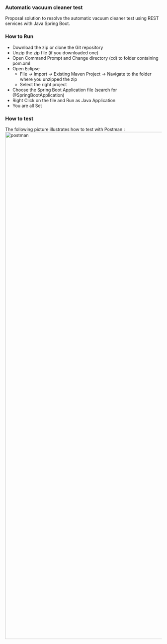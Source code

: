 ### Automatic vacuum cleaner test
Proposal solution to resolve the automatic vacuum cleaner test using REST services with Java Spring Boot.

### How to Run
- Download the zip or clone the Git repository
- Unzip the zip file (if you downloaded one)
- Open Command Prompt and Change directory (cd) to folder containing pom.xml
- Open Eclipse 
   - File -> Import -> Existing Maven Project -> Navigate to the folder where you unzipped the zip
   - Select the right project
- Choose the Spring Boot Application file (search for @SpringBootApplication)
- Right Click on the file and Run as Java Application
- You are all Set

### How to test
The following picture illustrates how to test with Postman :
<img width="1629" alt="postman" src="https://user-images.githubusercontent.com/6384073/203501504-bbd3dde0-cc96-430b-af70-77b48a812d73.png">
